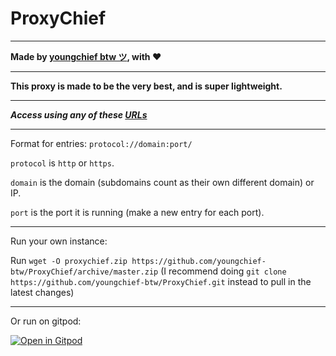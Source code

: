 # ProxyChief

---

**Made by [youngchief btw ツ](https://github.com/youngchief-btw), with ❤️**

---

**This proxy is made to be the very best, and is super lightweight.**

---

**_Access using any of these [URLs](/ListOfInstances.txt)_**

---

Format for entries: `protocol://domain:port/`

`protocol` is `http` or `https`.

`domain` is the domain (subdomains count as their own different domain) or IP.

`port` is the port it is running (make a new entry for each port).

---

Run your own instance:

Run `wget -O proxychief.zip https://github.com/youngchief-btw/ProxyChief/archive/master.zip` (I recommend doing `git clone https://github.com/youngchief-btw/ProxyChief.git` instead to pull in the latest changes)

---

Or run on gitpod:

[![Open in Gitpod](https://gitpod.io/button/open-in-gitpod.svg)](https://gitpod.io/#https://github.com/youngchief-btw/Proxychief)
